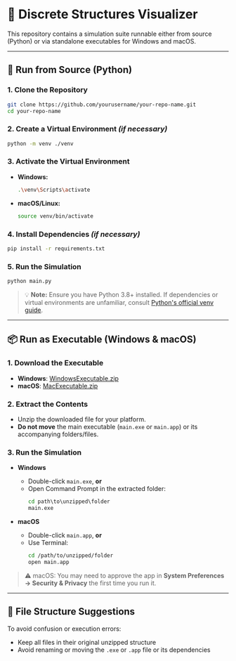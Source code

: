
# 🧠 Discrete Structures Visualizer

This repository contains a simulation suite runnable either from source (Python) or via standalone executables for Windows and macOS.

---

## 🔧 Run from Source (Python)

### 1. Clone the Repository
```bash
git clone https://github.com/yourusername/your-repo-name.git
cd your-repo-name
```

### 2. Create a Virtual Environment *(if necessary)*
```bash
python -m venv ./venv
```

### 3. Activate the Virtual Environment
- **Windows:**
  ```bash
  .\venv\Scripts\activate
  ```

- **macOS/Linux:**
  ```bash
  source venv/bin/activate
  ```

### 4. Install Dependencies *(if necessary)*
```bash
pip install -r requirements.txt
```

### 5. Run the Simulation
```bash
python main.py
```

> 💡 **Note:** Ensure you have Python 3.8+ installed. If dependencies or virtual environments are unfamiliar, consult [Python's official venv guide](https://docs.python.org/3/library/venv.html).

---

## 📦 Run as Executable (Windows & macOS)

### 1. Download the Executable

- **Windows**: [WindowsExecutable.zip](https://drive.google.com/file/d/11UrXTUPlfhqbH0F96XhkheC5FClBddES/view?usp=drive_link)
- **macOS**: [MacExecutable.zip](https://drive.google.com/file/d/13ejw7-fLJ26edtCRjwvHkkHnPCmv6TyN/view?usp=drive_link)

### 2. Extract the Contents

- Unzip the downloaded file for your platform.
- **Do not move** the main executable (`main.exe` or `main.app`) or its accompanying folders/files.

### 3. Run the Simulation

- **Windows**
  - Double-click `main.exe`, **or**
  - Open Command Prompt in the extracted folder:
    ```cmd
    cd path\to\unzipped\folder
    main.exe
    ```

- **macOS**
  - Double-click `main.app`, **or**
  - Use Terminal:
    ```bash
    cd /path/to/unzipped/folder
    open main.app
    ```

> ⚠️ macOS: You may need to approve the app in **System Preferences → Security & Privacy** the first time you run it.

---

## 📁 File Structure Suggestions

To avoid confusion or execution errors:
- Keep all files in their original unzipped structure
- Avoid renaming or moving the `.exe` or `.app` file or its dependencies
